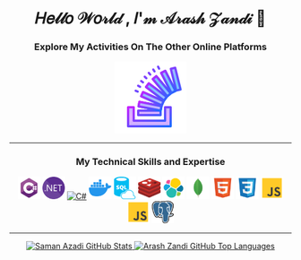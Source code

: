 <div align="center">

# 𝐻𝑒𝓁𝓁𝑜 𝒲𝑜𝓇𝓁𝒹 , 𝐼'𝓂 𝒜𝓇𝒶𝓈𝒽 𝒵𝒶𝓃𝒹𝒾 👋

### Explore My Activities On The Other Online Platforms

[![Stack Overflow](./Icons/Gradient%20icons/stackoverflow.svg)](https://stackoverflow.com/users/3046588/arash-zandi)

---
 
### My Technical Skills and Expertise

[<img async src="./Icons/csharp.svg" alt="C#" height="40">](https://github.com/zandiarash)
[<img async src="./Icons/dotnet.svg" alt="C#" height="40">](https://github.com/zandiarash)
[<img async src="./Icons/angular.svg" alt="C#" height="40">](https://github.com/zandiarash)
[<img async src="./Icons/docker.svg" alt="C#" height="40">](https://github.com/zandiarash)
[<img async src="./Icons/sql.svg" alt="C#" height="40">](https://github.com/zandiarash)
[<img async src="./Icons/redis.svg" alt="C#" height="40">](https://github.com/zandiarash)
[<img async src="./Icons/elk.svg" alt="C#" height="40">](https://github.com/zandiarash)
[<img async src="./Icons/mongo.svg" alt="C#" height="40">](https://github.com/zandiarash)
[<img async src="./Icons/html.svg" alt="C#" height="40">](https://github.com/zandiarash)
[<img async src="./Icons/css.svg" alt="C#" height="40">](https://github.com/zandiarash)
[<img async src="./Icons/js.svg" alt="C#" height="40">](https://github.com/zandiarash)
[<img async src="./Icons/js.svg" alt="C#" height="40">](https://github.com/zandiarash)
[<img async src="./Icons/postgres.svg" alt="C#" height="40">](https://github.com/zandiarash)

---

  <a href="https://github.com/zandiarash">
    <img height="180em" src="https://github-readme-stats.vercel.app/api?username=zandiarash&show_icons=true&theme=transparent&count_private=true" alt="Saman Azadi GitHub   Stats" />
    <img height="180em" src="https://github-readme-stats.vercel.app/api/top-langs/?username=zandiarash&theme=transparent&layout=compact&v=1&exclude_repo=Sam.SchoolProjects" 
      alt="Arash Zandi GitHub Top Languages" />
  </a>

</div>

